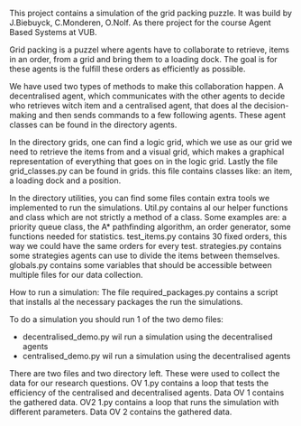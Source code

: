 This project contains a simulation of the grid packing puzzle. It was build by J.Biebuyck, C.Monderen, O.Nolf.
As there project for the course Agent Based Systems at VUB.

Grid packing is a puzzel where agents have to collaborate to retrieve, items in an order, from a grid and bring them to a loading dock.
The goal is for these agents is the fulfill these orders as efficiently as possible.

We have used two types of methods to make this collaboration happen.
A decentralised agent, which communicates with the other agents to decide who retrieves witch item and
a centralised agent, that does al the decision-making and then sends commands to a few following agents.
These agent classes can be found in the directory agents.

In the directory grids, one can find a logic grid, which we use as our grid we need to retrieve the items from and a
visual grid, which makes a graphical representation of everything that goes on in the logic grid.
Lastly the file grid_classes.py can be found in grids. this file contains classes like: an item, a loading dock
and a position.

In the directory utilities, you can find some files contain extra tools we implemented to run the simulations.
Util.py contains al our helper functions and class which are not strictly a method of a class.
Some examples are: a priority queue class, the  A* pathfinding algorithm, an order generator, some functions needed
for statistics.
test_items.py contains 30 fixed orders, this way we could have the same orders for every test.
strategies.py contains some strategies agents can use to divide the items between themselves.
globals.py contains some variables that should be accessible between multiple files for our data collection.

How to run a simulation:
The file required_packages.py contains a script that installs al the necessary packages the run the simulations.

To do a simulation you should run 1 of the two demo files:
- decentralised_demo.py wil run a simulation using the decentralised agents
- centralised_demo.py wil run a simulation using the decentralised agents

There are two files and two directory left. These were used to collect the data for our research questions.
OV 1.py contains a loop that tests the efficiency of the centralised and decentralised agents. Data OV 1 contains the gathered data.
OV2 1.py contains a loop that runs the simulation with different parameters. Data OV 2 contains the gathered data.
